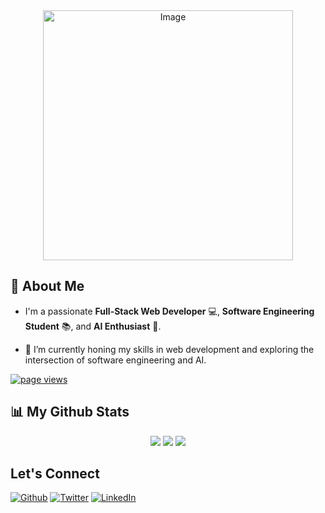 <div align="center">
    <img src="https://github.com/user-attachments/assets/9d15f45d-b162-4619-a2d0-d3678bf2d379" width="400" alt="Image">
</div>

## 👋 About Me

- I'm a passionate **Full-Stack Web Developer** 💻, **Software Engineering Student** 📚, and **AI Enthusiast** 🤖.
  
- 🔭 I’m currently honing my skills in web development and exploring the intersection of software engineering and AI.  

<a href="https://github.com/Kohl-codes">
    <img src="https://komarev.com/ghpvc/?username=kohl-codes" alt="page views" />
</a>

## 📊 My Github Stats
<div align="center">
    
<!-- GitHub Streak Stats -->
<img src="https://github-readme-streak-stats.herokuapp.com/?user=Kohl-codes&theme=react&hide_border=true&background=0D1117"/>

<!-- GitHub Stats -->
<img src="https://github-readme-stats.vercel.app/api?username=Kohl-codes&show_icons=true&count_private=true&theme=react&hide_border=true&bg_color=0D1117"/>

<!-- Top Languages -->
<img src="https://github-readme-stats.vercel.app/api/top-langs/?username=Kohl-codes&langs_count=8&count_private=true&layout=compact&theme=react&hide_border=true&bg_color=0D1117"/>

</div>

## Let's Connect 

<p><a href="https://github.com/Kohl-codes" target="_blank"><img alt="Github" src="https://img.shields.io/badge/GitHub-%2312100E.svg?&style=for-the-badge&logo=Github&logoColor=white" /></a>
<a href="https://twitter.com/NicholeOrador" target="_blank"><img alt="Twitter" src="https://img.shields.io/badge/twitter-%231DA1F2.svg?&style=for-the-badge&logo=twitter&logoColor=white" /></a> 
<a href="https://www.linkedin.com/in/nichole-kaye-neo-orador" target="_blank"><img alt="LinkedIn" src="https://img.shields.io/badge/linkedin-%230077B5.svg?&style=for-the-badge&logo=linkedin&logoColor=white" /></a> </p>
